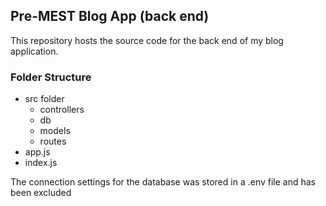 ## Pre-MEST Blog App (back end)

This repository hosts the source code for the back end of my blog application.

### Folder Structure
* src folder
  * controllers
  * db
  * models
  * routes
* app.js
* index.js

The connection settings for the database was stored in a .env file and has been excluded
  